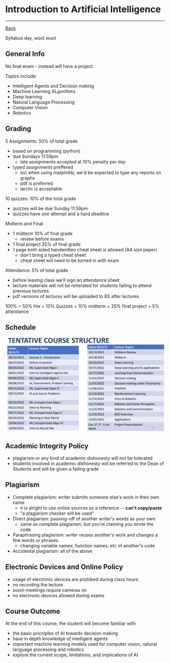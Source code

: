 # Introduction to Artificial Intelligence
---
[Back](../../README.md)

Syllabus day, woot woot

## General Info
No final exam - instead will have a project.

Topics include:
- Intelligent Agents and Decision making
- Machine Learning ALgorithms
- Deep learning
- Natural Language Processing
- Computer Vision
- Robotics

## Grading
5 Assignments: 50% of total grade
- based on programming (python)
- due Sundays 11:59pm
	- late assignments accepted at 10% penalty per day
- typed assignments preffered
	- ex) when using matplotlib, we'd be expected to type any reports on graphs
	- pdf is preferred
	- larctic is acceptable

10 quizzes: 10% of the total grade
- quizzes will be due Sunday 11:59pm
- quizzes have one attempt and a hard deadline

Midterm and Final
- 1 midterm 10%  of final grade
	- review before exams
- 1 final project 25% of final grade
- 1 page both sided handwritten cheat sheet is allowed (A4 size paper)
	- don't bring a typed cheat sheet
	- cheat sheet will need to be turned in with exam

Attendance: 5% of total grade
- before leaving class we'll sign an attendance sheet
- lecture materials will not be reiterated for students failing to attend previous lectures
- pdf versions of lectures will be uploaded to BS after lectures

100% = 50% Hw + 10% Quizzes + 10% midterm + 25% final project + 5% attendance

## Schedule
![Tentative Schedule](./schedule.png "Tentative Course Structure")


## Academic Integrity Policy
- plagiarism or any kind of academic dishonesty will not be tolerated
- students involved in academic dishonesty will be referred to the Dean of Students and will be given a failing grade

## Plagiarism
- Complete plagiarism: writer submits someone else's work in their own name
	- it is alright to use online sources as a reference -- **can't copy/paste**
	- "a plagiarism checker will be used"
- Direct plagiarism: passing-off of another writer's words as your own
	- same as complete plagiarism, but you're claiming you wrote the code
- Paraphrasing plagiarism: writer reuses another's work and changes a few words or phrases
	- changing variable names, function names, etc of another's code
- Accidental plagiarism: all of the above

## Electronic Devices and Online Policy
- usage of electronic devices are prohibed during class hours
- no recording the lecture
- zoom meetings require cameras on
- no electronic devices allowed during exams

## Course Outcome
At the end of this course, the student will become familiar with
- the basic pricniples of AI towards decision making
- have in depth knowledge of intelligent agents
- important machine learning models used for computer vision, natural language processing and robotics
- explore the current scope, limitations, and implications of AI